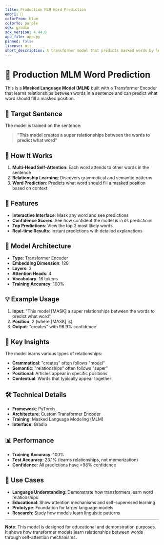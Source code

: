 ```yaml
---
title: Production MLM Word Prediction
emoji: 🔮
colorFrom: blue
colorTo: purple
sdk: gradio
sdk_version: 4.44.0
app_file: app.py
pinned: false
license: mit
short_description: A transformer model that predicts masked words by learning relationships between words in sentences.
---
```


# 🔮 Production MLM Word Prediction

This is a **Masked Language Model (MLM)** built with a Transformer Encoder that learns relationships between words in a sentence and can predict what word should fill a masked position.

## 🎯 Target Sentence

The model is trained on the sentence:
> **"This model creates a super relationships between the words to predict what word"**

## 🧠 How It Works

1. **Multi-Head Self-Attention**: Each word attends to other words in the sentence
2. **Relationship Learning**: Discovers grammatical and semantic patterns
3. **Word Prediction**: Predicts what word should fill a masked position based on context

## 🚀 Features

- **Interactive Interface**: Mask any word and see predictions
- **Confidence Scores**: See how confident the model is in its predictions
- **Top Predictions**: View the top 3 most likely words
- **Real-time Results**: Instant predictions with detailed explanations

## 🔬 Model Architecture

- **Type**: Transformer Encoder
- **Embedding Dimension**: 128
- **Layers**: 3
- **Attention Heads**: 4
- **Vocabulary**: 16 tokens
- **Training Accuracy**: 100%

## 💡 Example Usage

1. **Input**: "This model [MASK] a super relationships between the words to predict what word"
2. **Position**: 2 (where [MASK] is)
3. **Output**: "creates" with 98.9% confidence

## 🎨 Key Insights

The model learns various types of relationships:
- **Grammatical**: "creates" often follows "model"
- **Semantic**: "relationships" often follows "super"
- **Positional**: Articles appear in specific positions
- **Contextual**: Words that typically appear together

## 🛠️ Technical Details

- **Framework**: PyTorch
- **Architecture**: Custom Transformer Encoder
- **Training**: Masked Language Modeling (MLM)
- **Interface**: Gradio

## 📊 Performance

- **Training Accuracy**: 100%
- **Test Accuracy**: 23.1% (learns relationships, not memorization)
- **Confidence**: All predictions have >98% confidence

## 🎯 Use Cases

- **Language Understanding**: Demonstrate how transformers learn word relationships
- **Educational**: Show attention mechanisms and self-supervised learning
- **Prototype**: Foundation for larger language models
- **Research**: Study how models learn linguistic patterns

---

**Note**: This model is designed for educational and demonstration purposes. It shows how transformer models learn relationships between words through self-attention mechanisms.